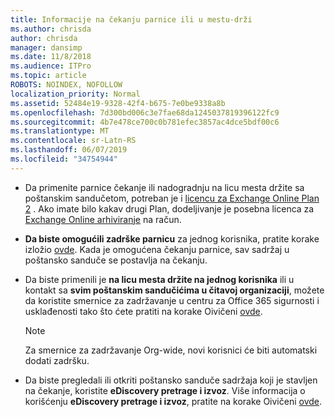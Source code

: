 ```yaml
---
title: Informacije na čekanju parnice ili u mestu-drži
ms.author: chrisda
author: chrisda
manager: dansimp
ms.date: 11/8/2018
ms.audience: ITPro
ms.topic: article
ROBOTS: NOINDEX, NOFOLLOW
localization_priority: Normal
ms.assetid: 52484e19-9328-42f4-b675-7e0be9338a8b
ms.openlocfilehash: 7d300bd006c3e7fae68da1245037819396122fc9
ms.sourcegitcommit: 4b7e478ce700c0b781efec3857ac4dce5bdf00c6
ms.translationtype: MT
ms.contentlocale: sr-Latn-RS
ms.lasthandoff: 06/07/2019
ms.locfileid: "34754944"
---
```

- Da primenite parnice čekanje ili nadogradnju na licu mesta držite sa poštanskim sandučetom, potreban je i [licencu za Exchange Online Plan 2](https://docs.microsoft.com/office365/servicedescriptions/office-365-platform-service-description/office-365-plan-options) . Ako imate bilo kakav drugi Plan, dodeljivanje je posebna licenca za [Exchange Online arhiviranje](https://docs.microsoft.com/office365/servicedescriptions/exchange-online-archiving-service-description/exchange-online-archiving-service-description) na račun. 
    
- **Da biste omogućili zadrške parnicu** za jednog korisnika, pratite korake izložio [ovde](https://docs.microsoft.com/office365/SecurityCompliance/place-a-mailbox-on-litigation-hold). Kada je omogućena čekanju parnice, sav sadržaj u poštansko sanduče se postavlja na čekanju.
    
- Da biste primenili je **na licu mesta držite na jednog korisnika** ili u kontakt sa **svim poštanskim sandučićima u čitavoj organizaciji**, možete da koristite smernice za zadržavanje u centru za Office 365 sigurnosti i usklađenosti tako što ćete pratiti na korake Oivičeni [ovde](https://docs.microsoft.com/Office365/securitycompliance/retention-policies ).
    
    > [!NOTE]
    > Za smernice za zadržavanje Org-wide, novi korisnici će biti automatski dodati zadršku. 
  
- Da biste pregledali ili otkriti poštansko sanduče sadržaja koji je stavljen na čekanje, koristite **eDiscovery pretrage i izvoz**. Više informacija o korišćenju **eDiscovery pretrage i izvoz**, pratite na korake Oivičeni [ovde](https://docs.microsoft.com/office365/securitycompliance/export-search-results).
    

